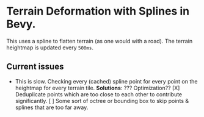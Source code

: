 
# Terrain Deformation with Splines in Bevy.

This uses a spline to flatten terrain (as one would with a road). The terrain heightmap is updated every `500ms`.

## Current issues

- This is slow. Checking every (cached) spline point for every point on the heightmap for every terrain tile.
**Solutions**: ??? Optimization??
[X] Deduplicate points which are too close to each other to contribute significantly.
[ ] Some sort of octree or bounding box to skip points & splines that are too far away.